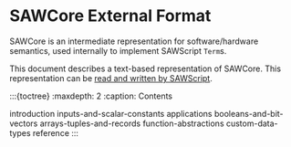 # SAWCore External Format

SAWCore is an intermediate representation for software/hardware semantics, used
internally to implement SAWScript `Term`s.

This document describes a text-based representation of SAWCore.
This representation can be [read and written by
SAWScript](#loading-and-storing-terms).

:::{toctree}
:maxdepth: 2
:caption: Contents

introduction
inputs-and-scalar-constants
applications
booleans-and-bit-vectors
arrays-tuples-and-records
function-abstractions
custom-data-types
reference
:::
